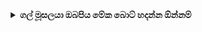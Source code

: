 <div align="center">
<details>
    <summary><b>ගල් මූසලයා ඔබපිය මේක බොට් හදන්න ඕන්නම්</b></summary>
    
 
 ## [![Typing SVG](https://readme-typing-svg.herokuapp.com?color=3EF76A&lines=THIS+IS+KENTON+BOT;THIS+BOT+OWNER+IS+DIWAN+KAWISHKA)](https://git.io/typing-svg)
<div align="center">

 ## [![Typing SVG](https://readme-typing-svg.herokuapp.com?lines=786705379+-+WHATSAPP;MY+NUMBER+)](https://git.io/typing-svg)<div align="center">
 </a>
</p>

 <h1 align="center"><b> KENTON BOT -CREATE BY DIWAN KAWISHKA </b></h1>
 
![logo](https://www.linkpicture.com/q/IMG-20220213-WA0122.jpg)


 
</div>
<p align="center">
Project created by <a href="https://github.com/cyberchekuthan">dIWAN BOT</a> to make it public
    <br>
       | © |
        Reserved |
    <br> 
</p>

## Setup
<div align="center">

  ### Simple Method

 <h1 align="center"><b> පලමුව මෙය ඔබා QR කේතය Scan කර ගන්න  👇 </b></h1> 

 [![Run on Repl.it](https://repl.it/badge/github/quiec/whatsAlfa)](https://replit.com/@DiwanKawishka/whatsasena?v=1)
    
  <h1 align="center"><b> දෙවනුව මෙම දම්පාට කොටුව ඔබන්න Dpeloy කිරීමට  👇 </b></h1>  
 
 [![Deploy](https://www.herokucdn.com/deploy/button.svg)](https://heroku.com/deploy?template=https://github.com/DIWANKAWISHKAA/KENTONBOT) 
 


----



 ## 📢 Guide

 <h1 align="center"><b> ඔය පහල තියෙන එක ඔබලා අපේ සපෝට් ගෲප් වලට එන්න කැමතිනම් </b></h1>

 

 <br>
<br>
  (https://chat.whatsapp.com/L0GFjfgMyCU8pfYh9RtbHk)
  <div align="center">
       
    
### ⚠️ Warning! 
```
Due to Userbot; Your WhatsApp account may be banned.
This is an open source project, you are responsible for everything you do. 
Absolutely, Asena executives do not accept responsibility.
By establishing the Asena, you are deemed to have accepted these responsibilities.
```

    


## License
This project is protected by `GNU General Public Licence v3.0` license.

### Disclaimer
`WhatsApp` name, its variations and the logo are registered trademarks of Facebook. We have nothing to do with the registered trademark

